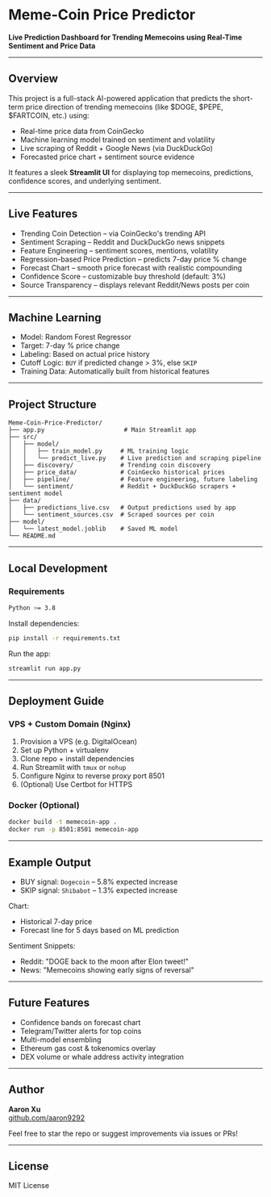 # Meme-Coin Price Predictor

**Live Prediction Dashboard for Trending Memecoins using Real-Time Sentiment and Price Data**

---

## Overview
This project is a full-stack AI-powered application that predicts the short-term price direction of trending memecoins (like $DOGE, $PEPE, $FARTCOIN, etc.) using:

- Real-time price data from CoinGecko
- Machine learning model trained on sentiment and volatility
- Live scraping of Reddit + Google News (via DuckDuckGo)
- Forecasted price chart + sentiment source evidence

It features a sleek **Streamlit UI** for displaying top memecoins, predictions, confidence scores, and underlying sentiment.

---

## Live Features
- Trending Coin Detection – via CoinGecko's trending API
- Sentiment Scraping – Reddit and DuckDuckGo news snippets
- Feature Engineering – sentiment scores, mentions, volatility
- Regression-based Price Prediction – predicts 7-day price % change
- Forecast Chart – smooth price forecast with realistic compounding
- Confidence Score – customizable buy threshold (default: 3%)
- Source Transparency – displays relevant Reddit/News posts per coin

---

## Machine Learning
- Model: Random Forest Regressor
- Target: 7-day % price change
- Labeling: Based on actual price history
- Cutoff Logic: `BUY` if predicted change > 3%, else `SKIP`
- Training Data: Automatically built from historical features

---

## Project Structure
```
Meme-Coin-Price-Predictor/
├── app.py                      # Main Streamlit app
├── src/
│   ├── model/
│   │   ├── train_model.py     # ML training logic
│   │   └── predict_live.py    # Live prediction and scraping pipeline
│   ├── discovery/             # Trending coin discovery
│   ├── price_data/            # CoinGecko historical prices
│   ├── pipeline/              # Feature engineering, future labeling
│   └── sentiment/             # Reddit + DuckDuckGo scrapers + sentiment model
├── data/
│   ├── predictions_live.csv   # Output predictions used by app
│   └── sentiment_sources.csv  # Scraped sources per coin
├── model/
│   └── latest_model.joblib    # Saved ML model
└── README.md
```

---

## Local Development

### Requirements
```bash
Python >= 3.8
```
Install dependencies:
```bash
pip install -r requirements.txt
```

Run the app:
```bash
streamlit run app.py
```

---

## Deployment Guide

### VPS + Custom Domain (Nginx)
1. Provision a VPS (e.g. DigitalOcean)
2. Set up Python + virtualenv
3. Clone repo + install dependencies
4. Run Streamlit with `tmux` or `nohup`
5. Configure Nginx to reverse proxy port 8501
6. (Optional) Use Certbot for HTTPS

### Docker (Optional)
```bash
docker build -t memecoin-app .
docker run -p 8501:8501 memecoin-app
```

---

## Example Output
- BUY signal: `Dogecoin` – 5.8% expected increase
- SKIP signal: `Shibabot` – 1.3% expected increase

Chart:
- Historical 7-day price
- Forecast line for 5 days based on ML prediction

Sentiment Snippets:
- Reddit: "DOGE back to the moon after Elon tweet!"
- News: "Memecoins showing early signs of reversal"

---

## Future Features
- Confidence bands on forecast chart
- Telegram/Twitter alerts for top coins
- Multi-model ensembling
- Ethereum gas cost & tokenomics overlay
- DEX volume or whale address activity integration

---

## Author
**Aaron Xu**  
[github.com/aaron9292](https://github.com/aaron9292)

Feel free to star the repo or suggest improvements via issues or PRs!

---

## License
MIT License

